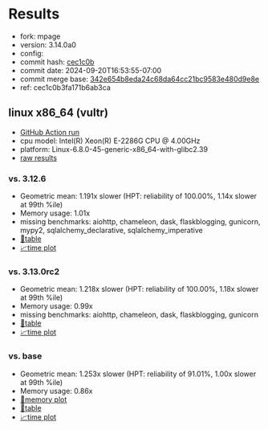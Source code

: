 # Results

- fork: mpage
- version: 3.14.0a0
- config: 
- commit hash: [cec1c0b](https://github.com/mpage/cpython/commit/cec1c0b)
- commit date: 2024-09-20T16:53:55-07:00
- commit merge base: [342e654b8eda24c68da64cc21bc9583e480d9e8e](https://github.com/mpage/cpython/commit/342e654b8eda24c68da64cc21bc9583e480d9e8e)
- ref: cec1c0b3fa171b6ab3ca

## linux x86_64 (vultr)

- [GitHub Action run](https://github.com/facebookexperimental/free-threading-benchmarking/actions/runs/10970083145)
- cpu model: Intel(R) Xeon(R) E-2286G CPU @ 4.00GHz
- platform: Linux-6.8.0-45-generic-x86_64-with-glibc2.39
- [raw results](bm-20240920-vultr-x86_64-mpage-cec1c0b3fa171b6ab3ca-3.14.0a0-cec1c0b.json)

### vs. 3.12.6

- Geometric mean: 1.191x slower (HPT: reliability of 100.00%, 1.14x slower at 99th %ile)
- Memory usage: 1.01x
- missing benchmarks: aiohttp, chameleon, dask, flaskblogging, gunicorn, mypy2, sqlalchemy_declarative, sqlalchemy_imperative
- [📄table](bm-20240920-vultr-x86_64-mpage-cec1c0b3fa171b6ab3ca-3.14.0a0-cec1c0b-vs-3.12.6.md)
- [📈time plot](bm-20240920-vultr-x86_64-mpage-cec1c0b3fa171b6ab3ca-3.14.0a0-cec1c0b-vs-3.12.6.svg)

### vs. 3.13.0rc2

- Geometric mean: 1.218x slower (HPT: reliability of 100.00%, 1.18x slower at 99th %ile)
- Memory usage: 0.99x
- missing benchmarks: aiohttp, chameleon, dask, flaskblogging, gunicorn
- [📄table](bm-20240920-vultr-x86_64-mpage-cec1c0b3fa171b6ab3ca-3.14.0a0-cec1c0b-vs-3.13.0rc2.md)
- [📈time plot](bm-20240920-vultr-x86_64-mpage-cec1c0b3fa171b6ab3ca-3.14.0a0-cec1c0b-vs-3.13.0rc2.svg)

### vs. base

- Geometric mean: 1.253x slower (HPT: reliability of 91.01%, 1.00x slower at 99th %ile)
- Memory usage: 0.86x
- [🧠memory plot](bm-20240920-vultr-x86_64-mpage-cec1c0b3fa171b6ab3ca-3.14.0a0-cec1c0b-vs-base-mem.svg)
- [📄table](bm-20240920-vultr-x86_64-mpage-cec1c0b3fa171b6ab3ca-3.14.0a0-cec1c0b-vs-base.md)
- [📈time plot](bm-20240920-vultr-x86_64-mpage-cec1c0b3fa171b6ab3ca-3.14.0a0-cec1c0b-vs-base.svg)

